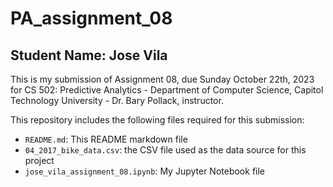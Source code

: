 # PA_assignment_08

## Student Name: Jose Vila

This is my submission of Assignment 08, due Sunday October 22th, 2023 for CS 502: Predictive Analytics - 
Department of Computer Science, Capitol Technology University - Dr. Bary Pollack, instructor.

This repository includes the following files required for this submission:
* `README.md`: This README markdown file
* `04_2017_bike_data.csv`: the CSV file used as the data source for this project
* `jose_vila_assignment_08.ipynb`: My Jupyter Notebook file
